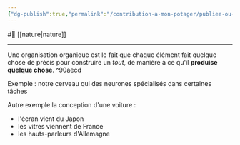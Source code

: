```yaml
---
{"dg-publish":true,"permalink":"/contribution-a-mon-potager/publiee-ou-presque/structure-organique/"}
---
```


#🌲  [[nature\|nature]]

---
Une organisation organique est le fait que chaque élément fait quelque chose de précis pour construire un *tout*, de manière à ce qu'il **produise quelque chose**. ^90aecd

Exemple : notre cerveau qui des neurones spécialisés dans certaines tâches

Autre exemple la conception d'une voiture :
- l'écran vient du Japon
- les vitres viennent de France
- les hauts-parleurs d'Allemagne